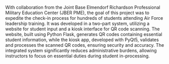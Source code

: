 With collaboration from the Joint Base Elmendorf Richardson Professional Military Education Center (JBER PME), the goal of this project was to expedite the check-in process for hundreds of students attending Air Force leadership training. It was developed in a two-part system, utilizing a website for student input and a kiosk interface for QR code scanning. The website, built using Python Flask, generates QR codes containing essential student information, while the kiosk app, developed with PyQt5, validates and processes the scanned QR codes, ensuring security and accuracy. The integrated system significantly reduces administrative burdens, allowing instructors to focus on essential duties during student in-processing.
